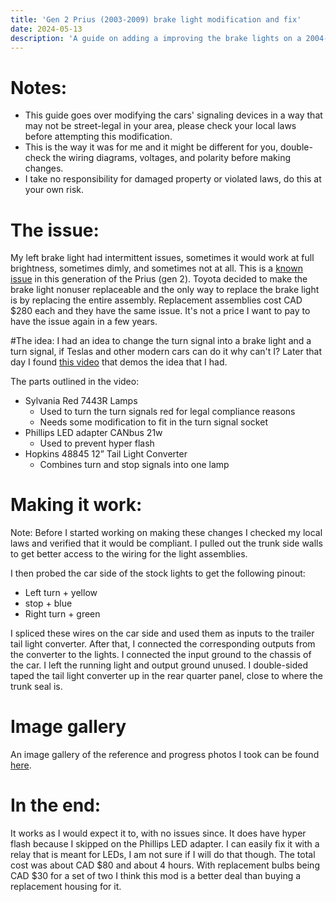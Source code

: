 ```yaml
---
title: 'Gen 2 Prius (2003-2009) brake light modification and fix'
date: 2024-05-13
description: 'A guide on adding a improving the brake lights on a 2004-2009 prius..'
---
```



# Notes: 
- This guide goes over modifying the cars' signaling devices in a way that may not be street-legal in your area, please check your local laws before attempting this modification.
- This is the way it was for me and it might be different for you, double-check the wiring diagrams, voltages, and polarity before making changes. 
- I take no responsibility for damaged property or violated laws, do this at your own risk.  

# The issue:
My left brake light had intermittent issues, sometimes it would work at full brightness, sometimes dimly, and sometimes not at all. This is a [known issue](https://priuschat.com/threads/brake-lights-not-working-04-prius.84974/) in this generation of the Prius (gen 2). Toyota decided to make the brake light nonuser replaceable and the only way to replace the brake light is by replacing the entire assembly. Replacement assemblies cost CAD $280 each and they have the same issue. It's not a price I want to pay to have the issue again in a few years.

#The idea:
I had an idea to change the turn signal into a brake light and a turn signal, if Teslas and other modern cars can do it why can't I? Later that day I found [this video](https://youtube.com/watch?v=eeXID7LI9B4) that demos the idea that I had.

The parts outlined in the video:
- Sylvania Red 7443R Lamps
    - Used to turn the turn signals red for legal compliance reasons
    - Needs some modification to fit in the turn signal socket
- Phillips LED adapter CANbus 21w
    - Used to prevent hyper flash
- Hopkins 48845 12” Tail Light Converter
    - Combines turn and stop signals into one lamp

# Making it work:
Note: Before I started working on making these changes I checked my local laws and verified that it would be compliant.
I pulled out the trunk side walls to get better access to the wiring for the light assemblies.

I then probed the car side of the stock lights to get the following pinout:
- Left turn + yellow
- stop + blue
- Right turn + green

I spliced these wires on the car side and used them as inputs to the trailer tail light converter. After that, I connected the corresponding outputs from the converter to the lights. 
I connected the input ground to the chassis of the car. I left the running light and output ground unused. I double-sided taped the tail light converter up in the rear quarter panel, close to where the trunk seal is. 

# Image gallery
An image gallery of the reference and progress photos I took can be found [here](https://photos.numselli.xyz/share/6vlwNKLXYMr1NsRBGlZShn4xBEB8BNLyXSHZ0_sKooDnEH-o688Zt0pmSiEbcmdCNlA).

# In the end:
It works as I would expect it to, with no issues since. It does have hyper flash because I skipped on the Phillips LED adapter. I can easily fix it with a relay that is meant for LEDs, I am not sure if I will do that though.
The total cost was about CAD $80 and about 4 hours. With replacement bulbs being CAD $30 for a set of two I think this mod is a better deal than buying a replacement housing for it.

